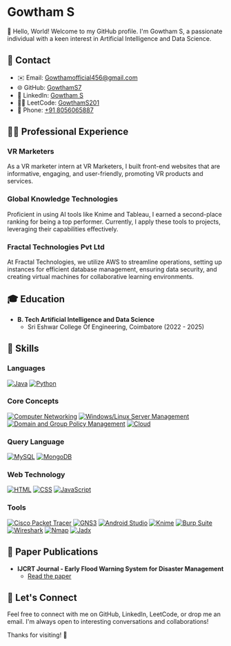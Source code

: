 # Gowtham S

👋 Hello, World! Welcome to my GitHub profile. I'm Gowtham S, a passionate individual with a keen interest in Artificial Intelligence and Data Science.

## 📧 Contact

- ✉️ Email: [Gowthamofficial456@gmail.com](mailto:Gowthamofficial456@gmail.com)
- 🌐 GitHub: [GowthamS7](https://github.com/GowthamS7)
- 💼 LinkedIn: [Gowtham S](https://www.linkedin.com/in/gowtham-s468b94228/)
- 👨‍💻 LeetCode: [GowthamS201](https://leetcode.com/GowthamS201/)
- 📱 Phone: [+91 8056065887](tel:+918056065887)


## 👨‍💻 Professional Experience

### VR Marketers

As a VR marketer intern at VR Marketers, I built front-end websites that are informative, engaging, and user-friendly, promoting VR products and services.

### Global Knowledge Technologies

Proficient in using AI tools like Knime and Tableau, I earned a second-place ranking for being a top performer. Currently, I apply these tools to projects, leveraging their capabilities effectively.

### Fractal Technologies Pvt Ltd

At Fractal Technologies, we utilize AWS to streamline operations, setting up instances for efficient database management, ensuring data security, and creating virtual machines for collaborative learning environments.

## 🎓 Education

- **B. Tech Artificial Intelligence and Data Science**
  - Sri Eshwar College Of Engineering, Coimbatore (2022 - 2025)

## 💼 Skills

### Languages
[![Java](https://img.shields.io/badge/Java-Expert-orange)]()
[![Python](https://img.shields.io/badge/Python-Expert-blue)]()

### Core Concepts
[![Computer Networking](https://img.shields.io/badge/Computer%20Networking-Advanced-brightgreen)]()
[![Windows/Linux Server Management](https://img.shields.io/badge/Server%20Management-Advanced-brightgreen)]()
[![Domain and Group Policy Management](https://img.shields.io/badge/Policy%20Management-Advanced-brightgreen)]()
[![Cloud](https://img.shields.io/badge/Cloud-Intermediate-yellow)]()

### Query Language
[![MySQL](https://img.shields.io/badge/MySQL-Intermediate-yellow)]()
[![MongoDB](https://img.shields.io/badge/MongoDB-Intermediate-yellow)]()

### Web Technology
[![HTML](https://img.shields.io/badge/HTML-Advanced-brightgreen)]()
[![CSS](https://img.shields.io/badge/CSS-Advanced-brightgreen)]()
[![JavaScript](https://img.shields.io/badge/JavaScript-Intermediate-yellow)]()

### Tools
[![Cisco Packet Tracer](https://img.shields.io/badge/Cisco%20Packet%20Tracer-Advanced-brightgreen)]()
[![GNS3](https://img.shields.io/badge/GNS3-Advanced-brightgreen)]()
[![Android Studio](https://img.shields.io/badge/Android%20Studio-Intermediate-yellow)]()
[![Knime](https://img.shields.io/badge/Knime-Intermediate-yellow)]()
[![Burp Suite](https://img.shields.io/badge/Burp%20Suite-Intermediate-yellow)]()
[![Wireshark](https://img.shields.io/badge/Wireshark-Intermediate-yellow)]()
[![Nmap](https://img.shields.io/badge/Nmap-Intermediate-yellow)]()
[![Jadx](https://img.shields.io/badge/Jadx-Intermediate-yellow)]()

## 📄 Paper Publications

- **IJCRT Journal - Early Flood Warning System for Disaster Management**
  - [Read the paper](https://ijcrt.org/papers/1JCRT2205751.pdf)

## 🌟 Let's Connect

Feel free to connect with me on GitHub, LinkedIn, LeetCode, or drop me an email. I'm always open to interesting conversations and collaborations!

Thanks for visiting! 🚀
